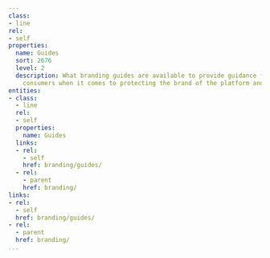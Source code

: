 ```yaml
---
class:
- line
rel:
- self
properties:
  name: Guides
  sort: 2676
  level: 2
  description: What branding guides are available to provide guidance for platform
    consumers when it comes to protecting the brand of the platform and its partners.
entities:
- class:
  - line
  rel:
  - self
  properties:
    name: Guides
  links:
  - rel:
    - self
    href: branding/guides/
  - rel:
    - parent
    href: branding/
links:
- rel:
  - self
  href: branding/guides/
- rel:
  - parent
  href: branding/
...
```

